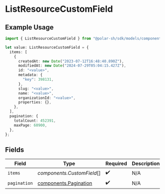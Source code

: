 # ListResourceCustomField

## Example Usage

```typescript
import { ListResourceCustomField } from "@polar-sh/sdk/models/components/listresourcecustomfield.js";

let value: ListResourceCustomField = {
  items: [
    {
      createdAt: new Date("2023-07-12T16:48:40.890Z"),
      modifiedAt: new Date("2024-07-29T05:04:15.427Z"),
      id: "<value>",
      metadata: {
        "key": 398131,
      },
      slug: "<value>",
      name: "<value>",
      organizationId: "<value>",
      properties: {},
    },
  ],
  pagination: {
    totalCount: 452391,
    maxPage: 60900,
  },
};
```

## Fields

| Field                                                          | Type                                                           | Required                                                       | Description                                                    |
| -------------------------------------------------------------- | -------------------------------------------------------------- | -------------------------------------------------------------- | -------------------------------------------------------------- |
| `items`                                                        | *components.CustomField*[]                                     | :heavy_check_mark:                                             | N/A                                                            |
| `pagination`                                                   | [components.Pagination](../../models/components/pagination.md) | :heavy_check_mark:                                             | N/A                                                            |